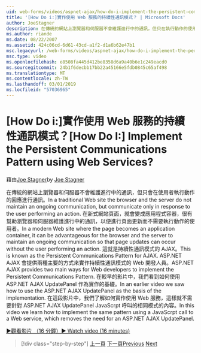 ```yaml
---
uid: web-forms/videos/aspnet-ajax/how-do-i-implement-the-persistent-communications-pattern-using-web-services
title: '[How Do i:]實作使用 Web 服務的持續性通訊模式？ | Microsoft Docs'
author: JoeStagner
description: 在傳統的網站上瀏覽器和伺服器不會維護進行中的通訊，但只在執行動作的使用者回應通訊...
ms.author: riande
ms.date: 08/22/2007
ms.assetid: 424c06cd-6d61-43cd-a1f2-d1a6b62e47b1
msc.legacyurl: /web-forms/videos/aspnet-ajax/how-do-i-implement-the-persistent-communications-pattern-using-web-services
msc.type: video
ms.openlocfilehash: e8508fa445d412be8358d6a9a40b6e1c249eacd0
ms.sourcegitcommit: 24b1f6decbb17bb22a45166e5fdb0845c65af498
ms.translationtype: MT
ms.contentlocale: zh-TW
ms.lasthandoff: 03/01/2019
ms.locfileid: "57036965"
---
```

<a name="how-do-i-implement-the-persistent-communications-pattern-using-web-services"></a><span data-ttu-id="1e2dd-104">[How Do i:]實作使用 Web 服務的持續性通訊模式？</span><span class="sxs-lookup"><span data-stu-id="1e2dd-104">[How Do I:] Implement the Persistent Communications Pattern using Web Services?</span></span>
====================
<span data-ttu-id="1e2dd-105">藉由[Joe Stagner](https://github.com/JoeStagner)</span><span class="sxs-lookup"><span data-stu-id="1e2dd-105">by [Joe Stagner](https://github.com/JoeStagner)</span></span>

<span data-ttu-id="1e2dd-106">在傳統的網站上瀏覽器和伺服器不會維護進行中的通訊，但只會在使用者執行動作的回應進行通訊。</span><span class="sxs-lookup"><span data-stu-id="1e2dd-106">In a traditional Web site the browser and the server do not maintain an ongoing communication, but communicate only in response to the user performing an action.</span></span> <span data-ttu-id="1e2dd-107">在新式網站頁面，就會變成應用程式容器，很有幫助瀏覽器和伺服器維護進行中的通訊，以便進行頁面更新而不需要執行動作的使用者。</span><span class="sxs-lookup"><span data-stu-id="1e2dd-107">In a modern Web site where the page becomes an application container, it can be advantageous for the browser and the server to maintain an ongoing communication so that page updates can occur without the user performing an action.</span></span> <span data-ttu-id="1e2dd-108">這就是持續性通訊模式的 AJAX。</span><span class="sxs-lookup"><span data-stu-id="1e2dd-108">This is known as the Persistent Communications Pattern for AJAX.</span></span> <span data-ttu-id="1e2dd-109">ASP.NET AJAX 會提供兩種主要的方式來實作持續性通訊模式的 Web 開發人員。</span><span class="sxs-lookup"><span data-stu-id="1e2dd-109">ASP.NET AJAX provides two main ways for Web developers to implement the Persistent Communications Pattern.</span></span> <span data-ttu-id="1e2dd-110">在較早的影片中，我們看到如何使用 ASP.NET AJAX UpdatePanel 作為實作的基礎。</span><span class="sxs-lookup"><span data-stu-id="1e2dd-110">In an earlier video we saw how to use the ASP.NET AJAX UpdatePanel as the basis of the implementation.</span></span> <span data-ttu-id="1e2dd-111">在這段影片中，我們了解如何實作使用 Web 服務，這樣就不需要針對 ASP.NET AJAX UpdatePanel JavaScrpt 呼叫的相同模式的內容。</span><span class="sxs-lookup"><span data-stu-id="1e2dd-111">In this video we learn how to implement the same pattern using a JavaScrpt call to a Web service, which removes the need for an ASP.NET AJAX UpdatePanel.</span></span>

[<span data-ttu-id="1e2dd-112">&#9654;觀看影片 （16 分鐘）</span><span class="sxs-lookup"><span data-stu-id="1e2dd-112">&#9654; Watch video (16 minutes)</span></span>](https://channel9.msdn.com/Blogs/ASP-NET-Site-Videos/how-do-i-implement-the-persistent-communications-pattern-using-web-services)

> [!div class="step-by-step"]
> <span data-ttu-id="1e2dd-113">[上一頁](how-do-i-localize-an-aspnet-ajax-application.md)
> [下一頁](how-do-i-trigger-an-updatepanel-refresh-from-a-dropdownlist-control.md)</span><span class="sxs-lookup"><span data-stu-id="1e2dd-113">[Previous](how-do-i-localize-an-aspnet-ajax-application.md)
[Next](how-do-i-trigger-an-updatepanel-refresh-from-a-dropdownlist-control.md)</span></span>
